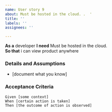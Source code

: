 ```yaml
---
name: User story 9
about: Must be hosted in the cloud. .  '
title: ''
labels: ''
assignees: ''

---
```


**As a** developer
 **I need** Must be hosted in the cloud.   
 **So that** i can view product anywhere
   
 ### Details and Assumptions
 * [document what you know]
   
 ### Acceptance Criteria  
   
 ```gherkin
 Given [some context]
 When [certain action is taken]
 Then [the outcome of action is observed]
 ```
